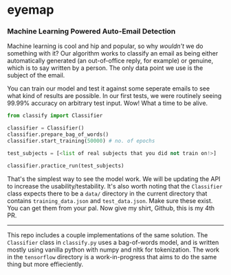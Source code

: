 # eyemap
### Machine Learning Powered Auto-Email Detection


Machine learning is cool and hip and popular, so why *wouldn't* we do something with it? Our algorithm works to classify an email
as being either automatically generated (an out-of-office reply, for example) or genuine, which is to say written by a person. The only
data point we use is the subject of the email.

You can train our model and test it against some seperate emails to see what kind of results are possible. In our first tests, we were routinely
seeing 99.99% accuracy on arbitrary test input. Wow! What a time to be alive.

```python
from classify import Classifier

classifier = Classifier()
classifier.prepare_bag_of_words()
classifier.start_training(50000) # no. of epochs

test_subjects = [<list of real subjects that you did not train on!>]

classifier.practice_run(test_subjects)
```

That's the simplest way to see the model work. We will be updating the API to increase the usability/testability.
It's also worth noting that the `Classifier` class expects there to be a `data/` directory in the current directory that contains `training_data.json` and `test_data.json`.
Make sure these exist. You can get them from your pal. Now give my shirt, Github, this is my 4th PR.

---

This repo includes a couple implementations of the same solution. The `Classifier` class in `classify.py` uses a bag-of-words model, and is written
mostly using vanilla python with numpy and nltk for tokenization. The work in the `tensorflow` directory is a work-in-progress that aims to do the same
thing but more effieciently.
